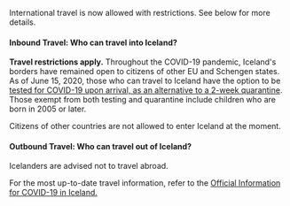 International travel is now allowed with restrictions. See below for more details.

#### Inbound Travel: Who can travel into Iceland?

**Travel restrictions apply.** Throughout the COVID-19 pandemic, Iceland's borders have remained open to citizens of other EU and Schengen states. As of June 15, 2020, those who can travel to Iceland have the option to be [tested for COVID-19 upon arrival, as an alternative to a 2-week quarantine](https://www.government.is/news/article/2020/06/05/Information-for-travellers-arriving-in-Iceland-from-15-June-2020/). Those exempt from both testing and quarantine include children who are born in 2005 or later.

Citizens of other countries are not allowed to enter Iceland at the moment.

#### Outbound Travel: Who can travel out of Iceland?

Icelanders are advised not to travel abroad.

For the most up-to-date travel information, refer to the [Official Information for COVID-19 in Iceland.](https://www.covid.is/english)
